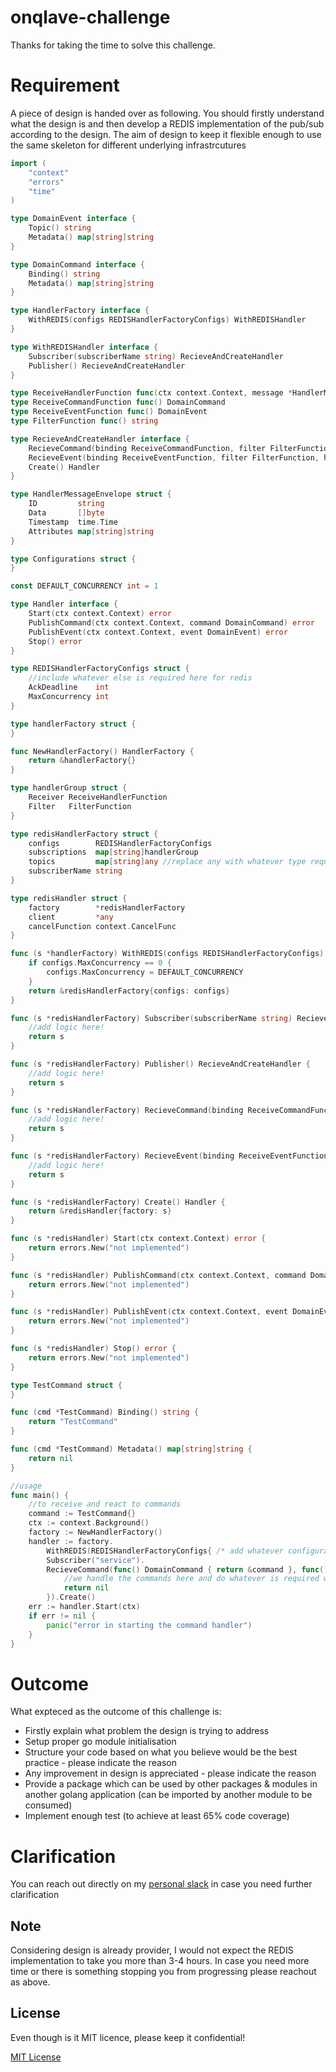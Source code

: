 # **onqlave-challenge**

Thanks for taking the time to solve this challenge. 

# Requirement

A piece of design is handed over as following. You should firstly understand what the design is and then develop a REDIS implementation of the pub/sub according to the design. The aim of design to keep it flexible enough to use the same skeleton for different underlying infrastrcutures  

```go
import (
	"context"
	"errors"
	"time"
)

type DomainEvent interface {
	Topic() string
	Metadata() map[string]string
}

type DomainCommand interface {
	Binding() string
	Metadata() map[string]string
}

type HandlerFactory interface {
	WithREDIS(configs REDISHandlerFactoryConfigs) WithREDISHandler
}

type WithREDISHandler interface {
	Subscriber(subscriberName string) RecieveAndCreateHandler
	Publisher() RecieveAndCreateHandler
}

type ReceiveHandlerFunction func(ctx context.Context, message *HandlerMessageEnvelope, eventStream chan<- DomainEvent) error
type ReceiveCommandFunction func() DomainCommand
type ReceiveEventFunction func() DomainEvent
type FilterFunction func() string

type RecieveAndCreateHandler interface {
	RecieveCommand(binding ReceiveCommandFunction, filter FilterFunction, handler ReceiveHandlerFunction) RecieveAndCreateHandler
	RecieveEvent(binding ReceiveEventFunction, filter FilterFunction, handler ReceiveHandlerFunction) RecieveAndCreateHandler
	Create() Handler
}

type HandlerMessageEnvelope struct {
	ID         string
	Data       []byte
	Timestamp  time.Time
	Attributes map[string]string
}

type Configurations struct {
}

const DEFAULT_CONCURRENCY int = 1

type Handler interface {
	Start(ctx context.Context) error
	PublishCommand(ctx context.Context, command DomainCommand) error
	PublishEvent(ctx context.Context, event DomainEvent) error
	Stop() error
}

type REDISHandlerFactoryConfigs struct {
	//include whatever else is required here for redis
	AckDeadline    int
	MaxConcurrency int
}

type handlerFactory struct {
}

func NewHandlerFactory() HandlerFactory {
	return &handlerFactory{}
}

type handlerGroup struct {
	Receiver ReceiveHandlerFunction
	Filter   FilterFunction
}

type redisHandlerFactory struct {
	configs        REDISHandlerFactoryConfigs
	subscriptions  map[string]handlerGroup
	topics         map[string]any //replace any with whatever type required for redis
	subscriberName string
}

type redisHandler struct {
	factory        *redisHandlerFactory
	client         *any
	cancelFunction context.CancelFunc
}

func (s *handlerFactory) WithREDIS(configs REDISHandlerFactoryConfigs) WithREDISHandler {
	if configs.MaxConcurrency == 0 {
		configs.MaxConcurrency = DEFAULT_CONCURRENCY
	}
	return &redisHandlerFactory{configs: configs}
}

func (s *redisHandlerFactory) Subscriber(subscriberName string) RecieveAndCreateHandler {
	//add logic here!
	return s
}

func (s *redisHandlerFactory) Publisher() RecieveAndCreateHandler {
	//add logic here!
	return s
}

func (s *redisHandlerFactory) RecieveCommand(binding ReceiveCommandFunction, filter FilterFunction, handler ReceiveHandlerFunction) RecieveAndCreateHandler {
	//add logic here!
	return s
}

func (s *redisHandlerFactory) RecieveEvent(binding ReceiveEventFunction, filter FilterFunction, handler ReceiveHandlerFunction) RecieveAndCreateHandler {
	//add logic here!
	return s
}

func (s *redisHandlerFactory) Create() Handler {
	return &redisHandler{factory: s}
}

func (s *redisHandler) Start(ctx context.Context) error {
	return errors.New("not implemented")
}

func (s *redisHandler) PublishCommand(ctx context.Context, command DomainCommand) error {
	return errors.New("not implemented")
}

func (s *redisHandler) PublishEvent(ctx context.Context, event DomainEvent) error {
	return errors.New("not implemented")
}

func (s *redisHandler) Stop() error {
	return errors.New("not implemented")
}

type TestCommand struct {
}

func (cmd *TestCommand) Binding() string {
	return "TestCommand"
}

func (cmd *TestCommand) Metadata() map[string]string {
	return nil
}

//usage 
func main() {
    //to receive and react to commands
	command := TestCommand{}
	ctx := context.Background()
	factory := NewHandlerFactory()
	handler := factory.
		WithREDIS(REDISHandlerFactoryConfigs{ /* add whatever configuration is required for REDIS */ }).
		Subscriber("service").
		RecieveCommand(func() DomainCommand { return &command }, func() string { return "" }, func(ctx context.Context, message *HandlerMessageEnvelope, eventStream chan<- DomainEvent) error {
			//we handle the commands here and do whatever is required with the command here
            return nil
		}).Create()
	err := handler.Start(ctx)
	if err != nil {
		panic("error in starting the command handler")
	}
}

```

# Outcome

What expteced as the outcome of this challenge is:

- Firstly explain what problem the design is trying to address
- Setup proper go module initialisation
- Structure your code based on what you believe would be the best practice - please indicate the reason
- Any improvement in design is appreciated - please indicate the reason
- Provide a package which can be used by other packages & modules in another golang application (can be imported by another module to be consumed)
- Implement enough test (to achieve at least 65% code coverage)


# Clarification

You can reach out directly on my [personal slack](https://join.slack.com/t/mposeidon/shared_invite/zt-1cfu52y47-koR3gkiXi3yTk_11sizNgQ) in case you need further clarification

## Note

Considering design is already provider, I would not expect the REDIS implementation to take you more than 3-4 hours. In case you need more time or there is something stopping you from progressing please reachout as above.

## License
Even though is it MIT licence, please keep it confidential!

[MIT License](./LICENSE)